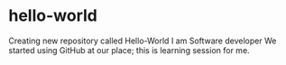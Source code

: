 # hello-world
Creating new repository called Hello-World
I am Software developer
We started using GitHub at our place; this is learning session for me.
